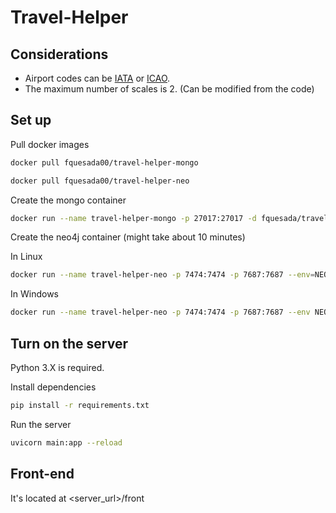 # Travel-Helper

## Considerations
- Airport codes can be [IATA](https://www.nationsonline.org/oneworld/IATA_Codes/airport_code_list.htm) or [ICAO](https://en.wikipedia.org/wiki/List_of_airports_by_ICAO_code:_A).
- The maximum number of scales is 2. (Can be modified from the code)

## Set up

Pull docker images

```bash
docker pull fquesada00/travel-helper-mongo
```
```bash
docker pull fquesada00/travel-helper-neo
```

Create the mongo container
```bash
docker run --name travel-helper-mongo -p 27017:27017 -d fquesada/travel-helper-mongo
```
Create the neo4j container (might take about 10 minutes)


In Linux
```bash
docker run --name travel-helper-neo -p 7474:7474 -p 7687:7687 --env=NEO4J_AUTH=none --env NEO4JLABS_PLUGINS='["apoc"]' -d fquesada00/travel-helper-neo
```

In Windows
```bash
docker run --name travel-helper-neo -p 7474:7474 -p 7687:7687 --env NEO4J_AUTH=none --env NEO4JLABS_PLUGINS="[\"apoc\"]" --rm -d fquesada00/travel-helper-neo
```


## Turn on the server
Python 3.X is required.

Install dependencies
```bash
pip install -r requirements.txt
```

Run the server
```bash
uvicorn main:app --reload
```

## Front-end
It's located at <server_url>/front
